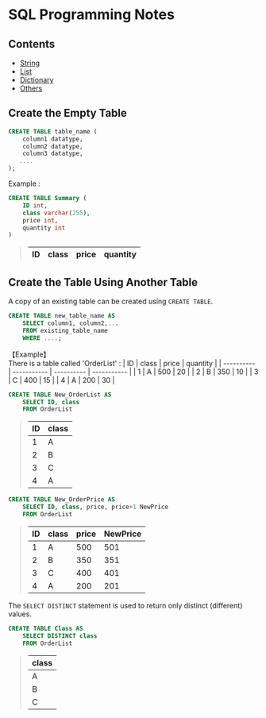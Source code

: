 # SQL Programming Notes

## Contents
* [String](#String)
* [List](#List)
* [Dictionary](#Dictionary)
* [Others](#Others)

## Create the Empty Table 
```sql
CREATE TABLE table_name (
    column1 datatype,
    column2 datatype,
    column3 datatype,
   ....
);
```
Example : 
```sql
CREATE TABLE Summary (
    ID int,
    class varchar(255),
    price int,
    quantity int
)
```

> | ID | class | price | quantity |
> | ---------- | ----------- | ---------- | ----------- | 


## Create the Table Using Another Table   
A copy of an existing table can be created using `CREATE TABLE`.
```sql
CREATE TABLE new_table_name AS
    SELECT column1, column2,...
    FROM existing_table_name
    WHERE ....;
```
【Example】  
There is a table called 'OrderList' : 
| ID | class | price | quantity |
| ---------- | ----------- | ---------- | ----------- | 
| 1 | A | 500 | 20 |
| 2 | B | 350 | 10 |
| 3 | C | 400 | 15 |
| 4 | A | 200 | 30 |

```sql
CREATE TABLE New_OrderList AS
    SELECT ID, class
    FROM OrderList
```
> | ID | class | 
> | ---------- | ----------- |  
> | 1 | A |
> | 2 | B | 
> | 3 | C | 
> | 4 | A | 

```sql
CREATE TABLE New_OrderPrice AS 
    SELECT ID, class, price, price+1 NewPrice 
    FROM OrderList
```
> | ID | class | price | NewPrice |
> | ---------- | ----------- | ---------- | ----------- | 
> | 1 | A | 500 | 501 |
> | 2 | B | 350 | 351 |
> | 3 | C | 400 | 401 |
> | 4 | A | 200 | 201 |

The `SELECT DISTINCT` statement is used to return only distinct (different) values.
```sql
CREATE TABLE Class AS
    SELECT DISTINCT class
    FROM OrderList
```
> | class | 
> | ---------- |  
> | A |
> | B | 
> | C | 




